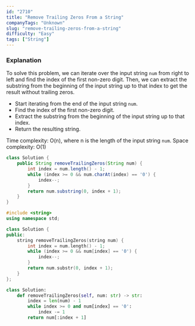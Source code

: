 ```yaml
---
id: "2710"
title: "Remove Trailing Zeros From a String"
companyTags: "Unknown"
slug: "remove-trailing-zeros-from-a-string"
difficulty: "Easy"
tags: ["String"]
---
```


### Explanation
To solve this problem, we can iterate over the input string `num` from right to left and find the index of the first non-zero digit. Then, we can extract the substring from the beginning of the input string up to that index to get the result without trailing zeros.

- Start iterating from the end of the input string `num`.
- Find the index of the first non-zero digit.
- Extract the substring from the beginning of the input string up to that index.
- Return the resulting string.

Time complexity: O(n), where n is the length of the input string `num`.
Space complexity: O(1)
```java
class Solution {
    public String removeTrailingZeros(String num) {
        int index = num.length() - 1;
        while (index >= 0 && num.charAt(index) == '0') {
            index--;
        }
        return num.substring(0, index + 1);
    }
}
```

```cpp
#include <string>
using namespace std;

class Solution {
public:
    string removeTrailingZeros(string num) {
        int index = num.length() - 1;
        while (index >= 0 && num[index] == '0') {
            index--;
        }
        return num.substr(0, index + 1);
    }
};
```

```python
class Solution:
    def removeTrailingZeros(self, num: str) -> str:
        index = len(num) - 1
        while index >= 0 and num[index] == '0':
            index -= 1
        return num[:index + 1]
```